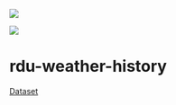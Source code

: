 
<a href="https://github.com/Machine-Learning-FGA"><img src="https://img.shields.io/badge/Machine%20Learning-Rodada--2-orange.svg"></a></p>
<a href="https://github.com/Machine-Learning-FGA"><img src="https://img.shields.io/badge/Grupo-05-blue.svg"></a></p>



# rdu-weather-history 


[Dataset](https://catalog.data.gov/dataset/local-weather-archive/resource/ce802191-452f-4455-9b31-19fe0dff11b1)

